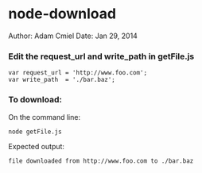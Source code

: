 # node-download

Author: Adam Cmiel
Date: Jan 29, 2014

### Edit the request_url and write_path in getFile.js

    var request_url = 'http://www.foo.com';
    var write_path  = './bar.baz'; 

### To download:

On the command line: 

    node getFile.js


Expected output:

    file downloaded from http://www.foo.com to ./bar.baz